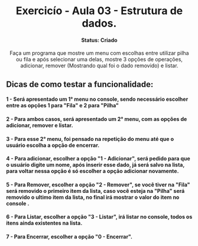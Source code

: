 <h1 align="center">Exercicío - Aula 03 - Estrutura de dados.</h1>

<h4 align="center">Status: Criado</h4>

<p align="center">Faça um programa que mostre um menu com escolhas entre utilizar pilha ou fila e após selecionar uma delas, mostre 3 opções de operações, adicionar, remover (Mostrando qual foi o dado removido) e listar.</p>

<h2>Dicas de como testar a funcionalidade:</h2>
<h4>1 - Será apresentado um 1° menu no console, sendo necessário escolher entre as opções 1 para "Fila" e 2 para "Pilha"</h4>
<h4>2 - Para ambos casos, será apresentado um 2° menu, com as opções de adicionar, remover e listar.</h4>
<h4>3 - Para esse 2° menu, foi pensado na repetição do menu até que o usuário escolha a opção de encerrar.</h4>
<h4>4 - Para adicionar, escolher a opção "1  - Adicionar", será pedido para que o usuário digite um nome, após inserir esse dado, já será salvo na lista, para voltar nessa opção é só escolher a opção adicionar novamente.</h4>
<h4>5 - Para Remover, escolher a opção "2 - Remover", se você tiver na "Fila" será removido o primeiro item da lista, caso você esteja na "Pilha" será removido o ultimo item da lista, no final irá mostrar o valor do item no console .</h4>
<h4>6 - Para Listar, escolher a opção "3 - Listar", irá listar no console, todos os itens ainda existentes na lista.</h4>
<h4>7 - Para Encerrar, escolher a opção "0 - Encerrar".</h4>
